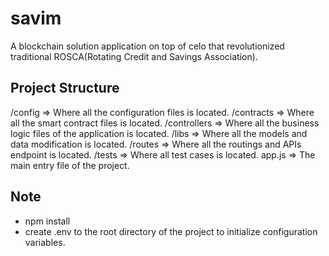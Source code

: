 # savim

A blockchain solution application on top of celo that revolutionized traditional ROSCA(Rotating Credit and Savings Association).


## Project Structure

/config => Where all the configuration files is located.
/contracts => Where all the smart contract files is located.
/controllers => Where all the business logic files of the application is located.
/libs => Where all the models and data modification is located.
/routes => Where all the routings and APIs endpoint is located.
/tests => Where all test cases is located.
app.js => The main entry file of the project.

## Note

- npm install
- create .env to the root directory of the project to initialize configuration variables.
